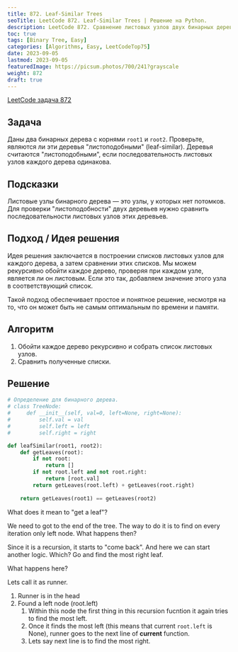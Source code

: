 ```yaml
---
title: 872. Leaf-Similar Trees
seoTitle: LeetCode 872. Leaf-Similar Trees | Решение на Python.
description: LeetCode 872. Сравнение листовых узлов двух бинарных деревьев. Разбор задачи.
toc: true
tags: [Binary Tree, Easy]
categories: [Algorithms, Easy, LeetCodeTop75]
date: 2023-09-05
lastmod: 2023-09-05
featuredImage: https://picsum.photos/700/241?grayscale
weight: 872
draft: true
---
```


[LeetCode задача 872](<https://leetcode.com/problems/leaf-similar-trees/>)

## Задача

Даны два бинарных дерева с корнями `root1` и `root2`. Проверьте, являются ли эти деревья "листоподобными" (leaf-similar). Деревья считаются "листоподобными", если последовательность листовых узлов каждого дерева одинакова.

## Подсказки

Листовые узлы бинарного дерева — это узлы, у которых нет потомков. Для проверки "листоподобности" двух деревьев нужно сравнить последовательности листовых узлов этих деревьев.

## Подход / Идея решения

Идея решения заключается в построении списков листовых узлов для каждого дерева, а затем сравнении этих списков. Мы можем рекурсивно обойти каждое дерево, проверяя при каждом узле, является ли он листовым. Если это так, добавляем значение этого узла в соответствующий список.

Такой подход обеспечивает простое и понятное решение, несмотря на то, что он может быть не самым оптимальным по времени и памяти.

## Алгоритм

1. Обойти каждое дерево рекурсивно и собрать список листовых узлов.
2. Сравнить полученные списки.

## Решение

```python
# Определение для бинарного дерева.
# class TreeNode:
#     def __init__(self, val=0, left=None, right=None):
#         self.val = val
#         self.left = left
#         self.right = right

def leafSimilar(root1, root2):
    def getLeaves(root):
        if not root:
            return []
        if not root.left and not root.right:
            return [root.val]
        return getLeaves(root.left) + getLeaves(root.right)
        
    return getLeaves(root1) == getLeaves(root2)
```

What does it mean to "get a leaf"?

We need to got to the end of the tree. The way to do it is to find on every iteration only left node. What happens then?

Since it is a recursion, it starts to "come back". And here we can start another logic. Which? Go and find the most right leaf.

What happens here?

Lets call it as runner.

1. Runner is in the head
2. Found a left node (root.left)
    1. Within this node the first thing in this recursion fucntion it again tries to find the most left.
    2. Once it finds the most left (this means that current `root.left` is None), runner goes to the next line of **current** function.
    3. Lets say next line is to find the most right.
